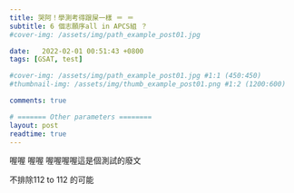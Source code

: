 ```yaml
---
title: 哭阿！學測考得跟屎一樣 ＝ ＝
subtitle: 6 個志願序all in APCS組 ？
#cover-img: /assets/img/path_example_post01.jpg

date:   2022-02-01 00:51:43 +0800
tags: [GSAT, test]

#cover-img: /assets/img/path_example_post01.jpg #1:1 (450:450)
#thumbnail-img: /assets/img/thumb_example_post01.png #1:2 (1200:600)

comments: true

# ======= Other parameters ========
layout: post
readtime: true
---
```


 喔喔 喔喔 喔喔喔喔這是個測試的廢文
 
不排除112 to 112 的可能